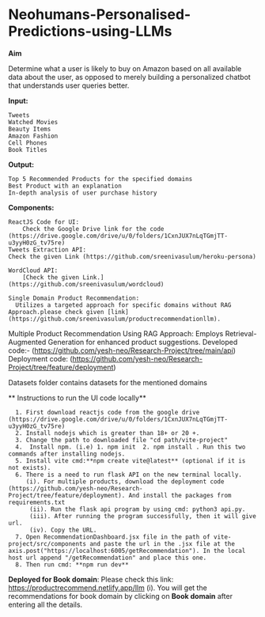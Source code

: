 # Neohumans-Personalised-Predictions-using-LLMs

**Aim**

Determine what a user is likely to buy on Amazon based on all available data about the user, as opposed to merely building a personalized chatbot that understands user queries better.

**Input:**

    Tweets
    Watched Movies
    Beauty Items
    Amazon Fashion
    Cell Phones
    Book Titles

**Output:**

    Top 5 Recommended Products for the specified domains
    Best Product with an explanation
    In-depth analysis of user purchase history

**Components:**

    ReactJS Code for UI:
        Check the Google Drive link for the code (https://drive.google.com/drive/u/0/folders/1CxnJUX7nLqTGmjTT-u3yyH0zG_tv75re)
    Tweets Extraction API:
    Check the given Link (https://github.com/sreenivasulum/heroku-persona)

    WordCloud API:
        [Check the given Link.] (https://github.com/sreenivasulum/wordcloud)

    Single Domain Product Recommendation:
      Utilizes a targeted approach for specific domains without RAG Approach.please check given [link] (https://github.com/sreenivasulum/productrecommendationllm).

   Multiple Product Recommendation Using RAG Approach:
        Employs Retrieval-Augmented Generation for enhanced product suggestions.
        Developed code:- (https://github.com/yesh-neo/Research-Project/tree/main/api)
         Deployment code: (https://github.com/yesh-neo/Research-Project/tree/feature/deployment)

   Datasets folder contains datasets for the mentioned domains

  ** Instructions to run the UI code locally**
  
      1. First download reactjs code from the google drive (https://drive.google.com/drive/u/0/folders/1CxnJUX7nLqTGmjTT-u3yyH0zG_tv75re)
      2. Install nodejs which is greater than 18+ or 20 +.
      3. Change the path to downloaded file "cd path/vite-project"
      4.  Install npm. (i.e) 1. npm init  2. npm install . Run this two commands after installing nodejs.
      5. Install vite cmd:**npm create vite@latest** (optional if it is not exists).
      6. There is a need to run flask API on the new terminal locally.
         (i). For multiple products, download the deployment code (https://github.com/yesh-neo/Research-Project/tree/feature/deployment). And install the packages from requirements.txt
          (ii). Run the flask api program by using cmd: python3 api.py.
          (iii). After running the program successfully, then it will give url.
          (iv). Copy the URL.
      7. Open RecommendationDashboard.jsx file in the path of vite-project/src/components and paste the url in the .jsx file at the axis.post("https://localhost:6005/getRecommendation"). In the local host url append "/getRecommendation" and place this one.
      8. Then run cmd: **npm run dev**

  **Deployed for Book domain**:
  Please check this link: https://productrecommend.netlify.app/llm
 (i). You will get the recommendations for book domain by clicking on **Book domain** after entering all the details.
   
    
